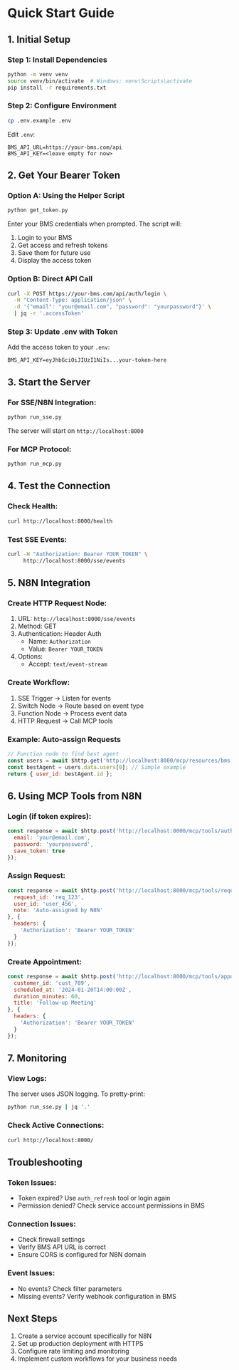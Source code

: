 # Quick Start Guide

## 1. Initial Setup

### Step 1: Install Dependencies
```bash
python -m venv venv
source venv/bin/activate  # Windows: venv\Scripts\activate
pip install -r requirements.txt
```

### Step 2: Configure Environment
```bash
cp .env.example .env
```

Edit `.env`:
```env
BMS_API_URL=https://your-bms.com/api
BMS_API_KEY=<leave empty for now>
```

## 2. Get Your Bearer Token

### Option A: Using the Helper Script
```bash
python get_token.py
```

Enter your BMS credentials when prompted. The script will:
1. Login to your BMS
2. Get access and refresh tokens
3. Save them for future use
4. Display the access token

### Option B: Direct API Call
```bash
curl -X POST https://your-bms.com/api/auth/login \
  -H "Content-Type: application/json" \
  -d '{"email": "your@email.com", "password": "yourpassword"}' \
  | jq -r '.accessToken'
```

### Step 3: Update .env with Token
Add the access token to your `.env`:
```env
BMS_API_KEY=eyJhbGciOiJIUzI1NiIs...your-token-here
```

## 3. Start the Server

### For SSE/N8N Integration:
```bash
python run_sse.py
```

The server will start on `http://localhost:8000`

### For MCP Protocol:
```bash
python run_mcp.py
```

## 4. Test the Connection

### Check Health:
```bash
curl http://localhost:8000/health
```

### Test SSE Events:
```bash
curl -H "Authorization: Bearer YOUR_TOKEN" \
     http://localhost:8000/sse/events
```

## 5. N8N Integration

### Create HTTP Request Node:
1. URL: `http://localhost:8000/sse/events`
2. Method: GET
3. Authentication: Header Auth
   - Name: `Authorization`
   - Value: `Bearer YOUR_TOKEN`
4. Options:
   - Accept: `text/event-stream`

### Create Workflow:
1. SSE Trigger → Listen for events
2. Switch Node → Route based on event type
3. Function Node → Process event data
4. HTTP Request → Call MCP tools

### Example: Auto-assign Requests
```javascript
// Function node to find best agent
const users = await $http.get('http://localhost:8000/mcp/resources/bms://users/active');
const bestAgent = users.data.users[0]; // Simple example
return { user_id: bestAgent.id };
```

## 6. Using MCP Tools from N8N

### Login (if token expires):
```javascript
const response = await $http.post('http://localhost:8000/mcp/tools/auth_login', {
  email: 'your@email.com',
  password: 'yourpassword',
  save_token: true
});
```

### Assign Request:
```javascript
const response = await $http.post('http://localhost:8000/mcp/tools/request_assign', {
  request_id: 'req_123',
  user_id: 'user_456',
  note: 'Auto-assigned by N8N'
}, {
  headers: {
    'Authorization': 'Bearer YOUR_TOKEN'
  }
});
```

### Create Appointment:
```javascript
const response = await $http.post('http://localhost:8000/mcp/tools/appointment_create', {
  customer_id: 'cust_789',
  scheduled_at: '2024-01-20T14:00:00Z',
  duration_minutes: 60,
  title: 'Follow-up Meeting'
}, {
  headers: {
    'Authorization': 'Bearer YOUR_TOKEN'
  }
});
```

## 7. Monitoring

### View Logs:
The server uses JSON logging. To pretty-print:
```bash
python run_sse.py | jq '.'
```

### Check Active Connections:
```bash
curl http://localhost:8000/
```

## Troubleshooting

### Token Issues:
- Token expired? Use `auth_refresh` tool or login again
- Permission denied? Check service account permissions in BMS

### Connection Issues:
- Check firewall settings
- Verify BMS API URL is correct
- Ensure CORS is configured for N8N domain

### Event Issues:
- No events? Check filter parameters
- Missing events? Verify webhook configuration in BMS

## Next Steps

1. Create a service account specifically for N8N
2. Set up production deployment with HTTPS
3. Configure rate limiting and monitoring
4. Implement custom workflows for your business needs